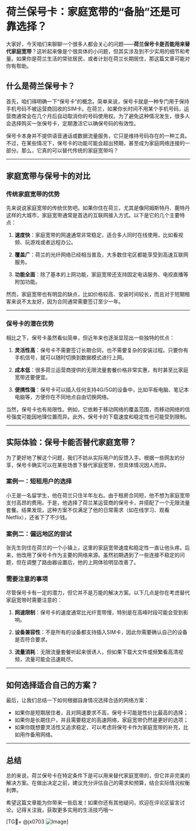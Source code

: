 # 荷兰保号卡：家庭宽带的“备胎”还是可靠选择？

大家好，今天咱们来聊聊一个很多人都会关心的问题——**荷兰保号卡是否能用来替代家庭宽带**？这听起来像是个很具体的小问题，但其实涉及到不少实用的细节和考量。如果你是荷兰生活的常驻居民，或者计划在荷兰长期居住，那这篇文章可能对你有帮助。

## 什么是荷兰保号卡？

首先，咱们得明确一下“保号卡”的概念。简单来说，保号卡就是一种专门用于保持手机号码不被运营商回收的SIM卡。在荷兰，如果你长时间不用某个手机号码，运营商通常会在几个月后自动取消你的号码使用权。为了避免这种情况发生，很多人会选择购买一张保号卡，定期激活它以确保号码的有效性。

保号卡本身并不提供语音通话或数据流量服务，它只是维持号码存在的一种工具。不过，在某些情况下，保号卡的功能可能会超出预期，甚至成为家庭网络连接的一部分。那么，它真的可以替代传统的家庭宽带吗？

---

## 家庭宽带与保号卡的对比

### 传统家庭宽带的优势

先来说说家庭宽带的传统优势吧。如果你住在荷兰，尤其是像阿姆斯特丹、鹿特丹这样的大城市，家庭宽带通常是首选的互联网接入方式。以下是它的几个主要特点：

1. **速度快**：家庭宽带的网速通常非常稳定，适合多人同时在线使用，比如看视频、玩游戏或者远程办公。
   
2. **覆盖广**：荷兰的光纤网络已经相当普及，大多数住宅区都能享受到高速互联网服务。

3. **功能全面**：除了基本的上网功能，家庭宽带还支持固定电话服务、电视直播等附加功能。

然而，家庭宽带也有明显的缺点，比如价格较高、安装时间较长，而且对于短期租客来说不太友好，因为合同通常需要签订至少一年。

---

### 保号卡的潜在优势

相比之下，保号卡虽然看似简单，但近年来也逐渐显现出一些独特的优点：

1. **灵活性高**：保号卡不需要签订长期合同，也不需要复杂的安装过程。只要你有手机信号，就可以随时切换到数据模式进行上网。

2. **成本低**：很多荷兰运营商提供的无限流量套餐价格非常实惠，有时甚至比家庭宽带还要便宜。

3. **便携性强**：保号卡可以插入任何支持4G/5G的设备中，比如平板电脑、笔记本电脑等，方便你在不同地点自由切换网络。

当然，保号卡也有局限性。例如，它依赖于移动网络的覆盖范围，而移动网络的信号强度可能因地理位置而异。此外，保号卡的下载速度和稳定性也可能受到限制。

---

## 实际体验：保号卡能否替代家庭宽带？

为了更好地了解这个问题，我们不妨从实际用户的反馈入手。根据一些网友的分享，保号卡确实可以在某些场景下替代家庭宽带，但具体情况因人而异。

### 案例一：短租用户的选择

小王是一名留学生，他在荷兰只住半年左右。由于租房合同短，他不想为家庭宽带支付高昂的费用。于是，他选择了荷兰某运营商的保号卡，并搭配了一个无限流量套餐。结果发现，这种方案不仅满足了他的日常需求（如在线学习、观看Netflix），还省下了不少钱。

### 案例二：偏远地区的尝试

张先生则住在荷兰的一个小镇上，这里的家庭宽带速度和稳定性一直让他头疼。后来，他改用了保号卡作为主要的网络来源。虽然初期遇到了一些连接不稳定的问题，但在调整了路由器设置后，他的上网体验明显改善了。

### 需要注意的事项

尽管保号卡有一定的潜力，但它并不是万能的解决方案。以下几点是你在考虑替代家庭宽带时需要注意的：

1. **网速限制**：保号卡的速度通常比光纤宽带慢，特别是在高峰时段可能会受到影响。

2. **设备兼容性**：不是所有的设备都支持插入SIM卡，因此你需要确认自己的设备是否符合要求。

3. **流量消耗**：无限流量套餐听起来很诱人，但如果下载大文件或频繁看高清视频，流量可能会迅速耗尽。

---

## 如何选择适合自己的方案？

最后，让我们总结一下如何根据自身情况选择合适的网络方案：

- 如果你是短期居住者，且对网速要求不高，保号卡可能是性价比最高的选择；
- 如果你是长期住户，并且需要稳定的高速网络，家庭宽带仍然是更好的选项；
- 如果你既想要灵活性又追求稳定，可以考虑将保号卡作为家庭宽带的补充，比如用作备用网络。

---

## 总结

总的来说，荷兰保号卡在特定条件下是可以用来替代家庭宽带的，但它并非完美的解决方案。在做出决定之前，建议充分评估自己的需求和预算，结合实际情况权衡利弊。

希望这篇文章能为你带来一些启发！如果你还有其他疑问，欢迎在评论区留言讨论。记得关注我，获取更多实用的生活技巧哦～

[TG💪+ @jx0703 ![Image](https://github.com/user-attachments/assets/dbca1d08-cadb-493c-b0ec-ad6f7a83f270)]
